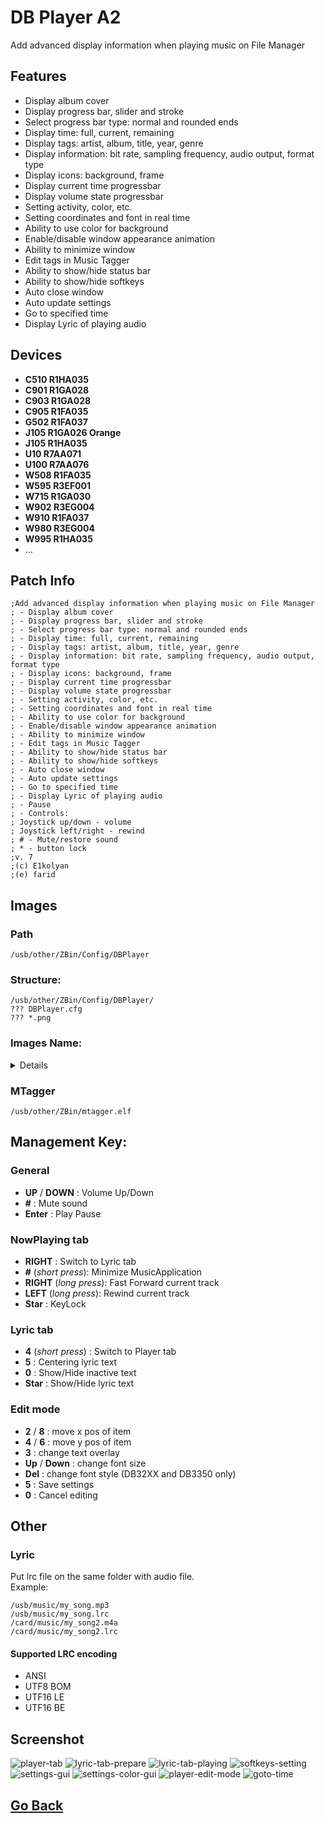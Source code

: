 # DB Player A2
Add advanced display information when playing music on File Manager

## Features
- Display album cover
- Display progress bar, slider and stroke
- Select progress bar type: normal and rounded ends
- Display time: full, current, remaining
- Display tags: artist, album, title, year, genre
- Display information: bit rate, sampling frequency, audio output, format type
- Display icons: background, frame
- Display current time progressbar
- Display volume state progressbar
- Setting activity, color, etc.
- Setting coordinates and font in real time
- Ability to use color for background
- Enable/disable window appearance animation
- Ability to minimize window
- Edit tags in Music Tagger
- Ability to show/hide status bar
- Ability to show/hide softkeys
- Auto close window
- Auto update settings
- Go to specified time
- Display Lyric of playing audio

## Devices
- **C510 R1HA035**
- **C901 R1GA028**
- **C903 R1GA028**
- **C905 R1FA035**
- **G502 R1FA037**
- **J105 R1GA026 Orange**
- **J105 R1HA035**
- **U10 R7AA071**
- **U100 R7AA076**
- **W508 R1FA035**
- **W595 R3EF001**
- **W715 R1GA030**
- **W902 R3EG004**
- **W910 R1FA037**
- **W980 R3EG004**
- **W995 R1HA035**
- ...

## Patch Info
```
;Add advanced display information when playing music on File Manager
; - Display album cover
; - Display progress bar, slider and stroke
; - Select progress bar type: normal and rounded ends
; - Display time: full, current, remaining
; - Display tags: artist, album, title, year, genre
; - Display information: bit rate, sampling frequency, audio output, format type
; - Display icons: background, frame
; - Display current time progressbar
; - Display volume state progressbar
; - Setting activity, color, etc.
; - Setting coordinates and font in real time
; - Ability to use color for background
; - Enable/disable window appearance animation
; - Ability to minimize window
; - Edit tags in Music Tagger
; - Ability to show/hide status bar
; - Ability to show/hide softkeys
; - Auto close window
; - Auto update settings
; - Go to specified time
; - Display Lyric of playing audio
; - Pause
; - Controls:
; Joystick up/down - volume
; Joystick left/right - rewind
; # - Mute/restore sound
; * - button lock
;v. 7
;(c) E1kolyan
;(e) farid
```

## Images
### Path
```
/usb/other/ZBin/Config/DBPlayer
```
### Structure:
```
/usb/other/ZBin/Config/DBPlayer/
??? DBPlayer.cfg
??? *.png

```

### Images Name:
<details>

```
BACKGROUND.png
NO_COVER.png
FRAME.png
PLAY_ICN.png
PAUSE_ICN.png
ARTIST_ICN.png
TITLE_ICN.png
ALBUM_ICN.png
SLIDER.png
MUTE_ICN.png
```

</details>

### MTagger
```
/usb/other/ZBin/mtagger.elf
```

## Management Key:

### General
- **UP** / **DOWN** : Volume Up/Down
- **#** : Mute sound
- **Enter** : Play Pause

### NowPlaying tab
- **RIGHT** : Switch to Lyric tab
- **#** (*short press*): Minimize MusicApplication
- **RIGHT** (*long press*): Fast Forward current track
- **LEFT** (*long press*): Rewind current track
- **Star** : KeyLock

### Lyric tab
- **4** (*short press*) : Switch to Player tab
- **5** : Centering lyric text
- **0** : Show/Hide inactive text
- **Star** : Show/Hide lyric text

### Edit mode
- **2** / **8** : move x pos of item
- **4** / **6** : move y pos of item
- **3** : change text overlay
- **Up** / **Down** : change font size
- **Del** : change font style (DB32XX and DB3350 only)
- **5** : Save settings
- **0** : Cancel editing

## Other
### Lyric
Put lrc file on the same folder with audio file.  
Example:
```
/usb/music/my_song.mp3
/usb/music/my_song.lrc
/card/music/my_song2.m4a
/card/music/my_song2.lrc
```

#### Supported LRC encoding
* ANSI
* UTF8 BOM
* UTF16 LE
* UTF16 BE

## Screenshot
![player-tab](snapshots/scr22-49-05.png)
![lyric-tab-prepare](snapshots/scr22-49-08.png)
![lyric-tab-playing](snapshots/scr22-49-18.png)
![softkeys-setting](snapshots/scr22-49-24.png)
![settings-gui](snapshots/scr22-49-41.png)
![settings-color-gui](snapshots/scr22-49-44.png)
![player-edit-mode](snapshots/scr22-49-53.png)
![goto-time](snapshots/scr22-54-37.png)

## [Go Back](/readme.md)